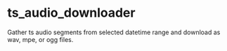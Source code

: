 # ts_audio_downloader
Gather ts audio segments from selected datetime range and download as wav, mpe, or ogg files.
